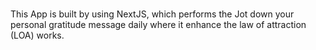 ###
This App is built by using NextJS, which performs the Jot down your personal gratitude message daily where it enhance the law of attraction (LOA) works.
###